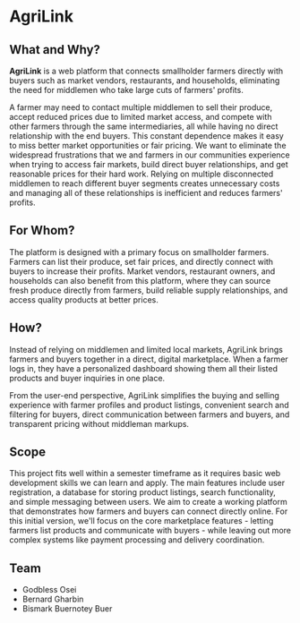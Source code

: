 # AgriLink

## What and Why?

**AgriLink** is a web platform that connects smallholder farmers directly with buyers such as market vendors, restaurants, and households, eliminating the need for middlemen who take large cuts of farmers' profits.

A farmer may need to contact multiple middlemen to sell their produce, accept reduced prices due to limited market access, and compete with other farmers through the same intermediaries, all while having no direct relationship with the end buyers. This constant dependence makes it easy to miss better market opportunities or fair pricing. We want to eliminate the widespread frustrations that we and farmers in our communities experience when trying to access fair markets, build direct buyer relationships, and get reasonable prices for their hard work. Relying on multiple disconnected middlemen to reach different buyer segments creates unnecessary costs and managing all of these relationships is inefficient and reduces farmers' profits.

## For Whom?

The platform is designed with a primary focus on smallholder farmers. Farmers can list their produce, set fair prices, and directly connect with buyers to increase their profits. Market vendors, restaurant owners, and households can also benefit from this platform, where they can source fresh produce directly from farmers, build reliable supply relationships, and access quality products at better prices.

## How?

Instead of relying on middlemen and limited local markets, AgriLink brings farmers and buyers together in a direct, digital marketplace. When a farmer logs in, they have a personalized dashboard showing them all their listed products and buyer inquiries in one place.

From the user-end perspective, AgriLink simplifies the buying and selling experience with farmer profiles and product listings, convenient search and filtering for buyers, direct communication between farmers and buyers, and transparent pricing without middleman markups.

## Scope

This project fits well within a semester timeframe as it requires basic web development skills we can learn and apply. The main features include user registration, a database for storing product listings, search functionality, and simple messaging between users. We aim to create a working platform that demonstrates how farmers and buyers can connect directly online. For this initial version, we'll focus on the core marketplace features - letting farmers list products and communicate with buyers - while leaving out more complex systems like payment processing and delivery coordination.


## Team
* Godbless Osei
* Bernard Gharbin
* Bismark Buernotey Buer
